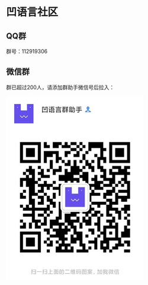 # 凹语言社区

## QQ群

群号：112919306

## 微信群

群已超过200人，请添加群助手微信号后拉入：

![微信群二维码](../static/images/wechatgroup.jpg)
